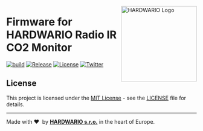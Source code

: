 <a href="https://www.hardwario.com/"><img src="https://www.hardwario.com/ci/assets/hw-logo.svg" width="200" alt="HARDWARIO Logo" align="right"></a>

# Firmware for HARDWARIO Radio IR CO2 Monitor

[![build](https://github.com/hardwario/twr-radio-ir-co2-monitor/actions/workflows/main.yml/badge.svg)](https://github.com/hardwario/twr-radio-ir-co2-monitor/actions/workflows/main.yml)
[![Release](https://img.shields.io/github/release/bigclownlabs/twr-radio-ir-co2-monitor.svg)](https://github.com/bigclownlabs/twr-radio-ir-co2-monitor/releases)
[![License](https://img.shields.io/github/license/bigclownlabs/twr-radio-ir-co2-monitor.svg)](https://github.com/bigclownlabs/twr-radio-ir-co2-monitor/blob/master/LICENSE)
[![Twitter](https://img.shields.io/twitter/follow/hardwario_en.svg?style=social&label=Follow)](https://twitter.com/hardwario_en)

## License

This project is licensed under the [MIT License](https://opensource.org/licenses/MIT/) - see the [LICENSE](LICENSE) file for details.

---

Made with &#x2764;&nbsp; by [**HARDWARIO s.r.o.**](https://www.hardwario.com/) in the heart of Europe.

